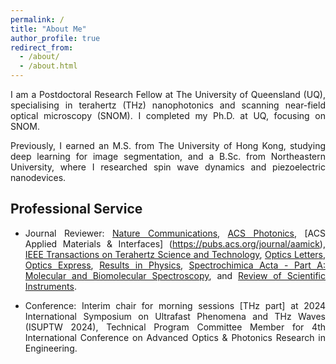 ```yaml
---
permalink: /
title: "About Me"
author_profile: true
redirect_from: 
  - /about/
  - /about.html
---
```


<style>body {text-align: justify}</style>
<!-- <br/><img src='/images/About Me.png'> -->

I am a Postdoctoral Research Fellow at The University of Queensland (UQ), specialising in terahertz (THz) nanophotonics and scanning near-field optical microscopy (SNOM). I completed my Ph.D. at UQ, focusing on SNOM.

Previously, I earned an M.S. from The University of Hong Kong, studying deep learning for image segmentation, and a B.Sc. from Northeastern University, where I researched spin wave dynamics and piezoelectric nanodevices.

<!-- I am holding a position of Postdoctoral Research Fellow at School of Electrical Engineering and Computer Science, The University of Queensland (Brisbane, Australia). My research interests include scanning near-field optical microscopy (SNOM), terahertz (THz), and nanophotonics.

I get my PhD in Dec., 2022 from the University of Queensland (Brisbane, Australia) specifically for **THz SNOM inverse problems** to extract complex permittivity and interpret unexpected observations from unknown nanostructures, e.g., compound semiconductor nanodevices.

Before that, I obtained my Master of Science in Engineering (MSE) in Electrical Engineering from the University of Hong Kong (Dec.,2018). My thesis is about **deep learning image segmentation** assissted by generative adversarial network.

I received my B.Sc. (Applied Physics) from Northeastern University (June, 2017) with a thesis topic in studying **spin wave dynamics** in magnetic materials via **Landau-Lifshitz-Gilbert equations**. During my 2nd to 3rd year, I stay in nanodevice lab out of my lecture times to work on **piezoelectric nanodevices based on ZnO nanoarrays** with applications in gas sensing and waste water treatment. -->

<!-- Education
------
**Ph.D.** in Electrical Engineering, The University of Queensland, Brisbane, Australia [07/2018 - 12/2022]
- Supervisor: Aleksandar D. Rakić [UQ Profile](https://about.uq.edu.au/experts/473)
- Thesis: Light-matter interactions at the nanoscale: a case for terahertz near-field spectroscopy in semiconductor nanodevices

**M.Sc.(Eng)** in Electrical and Electronic Engineering, The University of Hong Kong, Hong Kong SAR [09/2017 - 12/2018]
- Supervisor: Yik-Chung WU [Google Scholar](https://scholar.google.com/citations?user=pEpkokUAAAAJ&hl=en)
- Thesis: Deep learning in medical image segmentation - prostate cancer localisation

**B.Sc.** in Applied Physics, Northeastern University, Shenyang, China [09/2013 - 06/2017]
- Thesis Supervisor: An DU
- Thesis: Spin wave dynamics in ribbon-shape magnetic materials
- Undergraduate Research Supervisor: Xinyu XUE [ResearchGate](https://www.researchgate.net/profile/Xinyu-Xue-2) -->

Professional Service
------
- Journal Reviewer: [Nature Communications](https://www.nature.com/ncomms/), [ACS Photonics](https://pubs.acs.org/journal/apchd5), [ACS Applied Materials & Interfaces] (https://pubs.acs.org/journal/aamick), [IEEE Transactions on Terahertz Science and Technology](https://ieeexplore.ieee.org/xpl/RecentIssue.jsp?punumber=5503871), [Optics Letters](https://opg.optica.org/ol/home.cfm), [Optics Express](https://opg.optica.org/oe/home.cfm), [Results in Physics](https://www.sciencedirect.com/journal/results-in-physics), [Spectrochimica Acta - Part A: Molecular and Biomolecular Spectroscopy](https://www.sciencedirect.com/journal/spectrochimica-acta-part-a-molecular-and-biomolecular-spectroscopy), and [Review of Scientific Instruments](https://pubs.aip.org/aip/rsi).

- Conference: Interim chair for morning sessions [THz part] at 2024 International Symposium on Ultrafast Phenomena and THz Waves (ISUPTW 2024), Technical Program Committee Member for 4th International Conference on Advanced Optics & Photonics Research in Engineering.